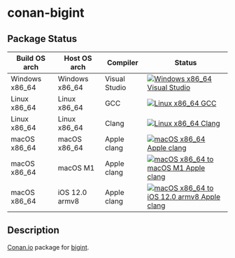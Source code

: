 # conan-bigint

## Package Status

| Build OS arch | Host OS arch | Compiler | Status |
|---------------|--------------|----------|--------|
| Windows x86_64 | Windows x86_64 | Visual Studio | [![Windows x86_64 Visual Studio](https://github.com/SpaceIm/conan-bigint/actions/workflows/windows-x86_64-msvc.yml/badge.svg?branch=testing%2F2010.04.30)](https://github.com/SpaceIm/conan-bigint/actions/workflows/windows-x86_64-msvc.yml?query=branch%3Atesting%2F2010.04.30) |
| Linux x86_64 | Linux x86_64 | GCC | [![Linux x86_64 GCC](https://github.com/SpaceIm/conan-bigint/actions/workflows/linux-x86_64-gcc.yml/badge.svg?branch=testing%2F2010.04.30)](https://github.com/SpaceIm/conan-bigint/actions/workflows/linux-x86_64-gcc.yml?query=branch%3Atesting%2F2010.04.30) |
| Linux x86_64 | Linux x86_64 | Clang | [![Linux x86_64 Clang](https://github.com/SpaceIm/conan-bigint/actions/workflows/linux-x86_64-clang.yml/badge.svg?branch=testing%2F2010.04.30)](https://github.com/SpaceIm/conan-bigint/actions/workflows/linux-x86_64-clang.yml?query=branch%3Atesting%2F2010.04.30) |
| macOS x86_64 | macOS x86_64 | Apple clang | [![macOS x86_64 Apple clang](https://github.com/SpaceIm/conan-bigint/actions/workflows/macos-x86_64-appleclang.yml/badge.svg?branch=testing%2F2010.04.30)](https://github.com/SpaceIm/conan-bigint/actions/workflows/macos-x86_64-appleclang.yml?query=branch%3Atesting%2F2010.04.30) |
| macOS x86_64 | macOS M1 | Apple clang | [![macOS x86_64 to macOS M1 Apple clang](https://github.com/SpaceIm/conan-bigint/actions/workflows/macos-x86_64-macos-m1-appleclang.yml/badge.svg?branch=testing%2F2010.04.30)](https://github.com/SpaceIm/conan-bigint/actions/workflows/macos-x86_64-macos-m1-appleclang.yml?query=branch%3Atesting%2F2010.04.30) |
| macOS x86_64 | iOS 12.0 armv8 | Apple clang | [![macOS x86_64 to iOS 12.0 armv8 Apple clang](https://github.com/SpaceIm/conan-bigint/actions/workflows/macos-x86_64-ios12.0-armv8-appleclang.yml/badge.svg?branch=testing%2F2010.04.30)](https://github.com/SpaceIm/conan-bigint/actions/workflows/macos-x86_64-ios12.0-armv8-appleclang.yml?query=branch%3Atesting%2F2010.04.30) |

## Description

[Conan.io](https://conan.io) package for [bigint](https://mattmccutchen.net/bigint).
